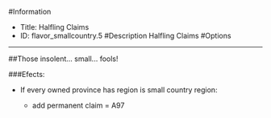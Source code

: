 #Information
 - Title: Halfling Claims
 - ID: flavor_smallcountry.5
#Description
Halfling Claims
#Options

___
##Those insolent... small... fools!

###Efects:<ul><li>If every owned province has region is small country region:</li><ul><li>add permanent claim = A97</li></ul></ul>
